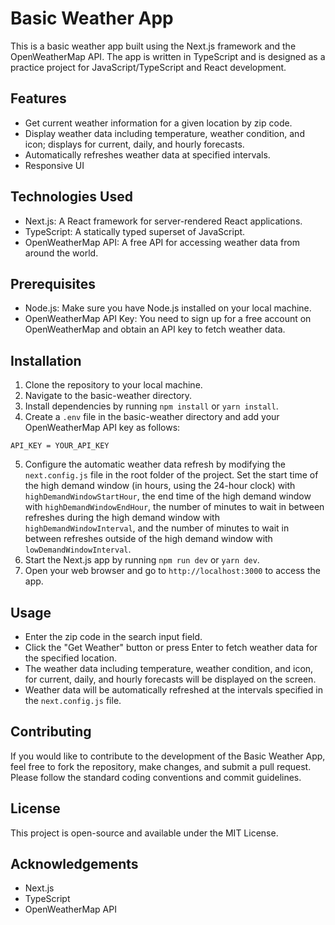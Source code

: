 # Basic Weather App

This is a basic weather app built using the Next.js framework and the OpenWeatherMap API. The app is written in TypeScript and is designed as a practice project for JavaScript/TypeScript and React development.

## Features

- Get current weather information for a given location by zip code.
- Display weather data including temperature, weather condition, and icon; displays for current, daily, and hourly forecasts.
- Automatically refreshes weather data at specified intervals.
- Responsive UI

## Technologies Used

- Next.js: A React framework for server-rendered React applications.
- TypeScript: A statically typed superset of JavaScript.
- OpenWeatherMap API: A free API for accessing weather data from around the world.

## Prerequisites

- Node.js: Make sure you have Node.js installed on your local machine.
- OpenWeatherMap API Key: You need to sign up for a free account on OpenWeatherMap and obtain an API key to fetch weather data.

## Installation

1. Clone the repository to your local machine.
2. Navigate to the basic-weather directory.
3. Install dependencies by running `npm install` or `yarn install`.
4. Create a `.env` file in the basic-weather directory and add your OpenWeatherMap API key as follows:

```
API_KEY = YOUR_API_KEY
```

5. Configure the automatic weather data refresh by modifying the `next.config.js` file in the root folder of the project. Set the start time of the high demand window (in hours, using the 24-hour clock) with `highDemandWindowStartHour`, the end time of the high demand window with `highDemandWindowEndHour`, the number of minutes to wait in between refreshes during the high demand window with `highDemandWindowInterval`, and the number of minutes to wait in between refreshes outside of the high demand window with `lowDemandWindowInterval`.
6. Start the Next.js app by running `npm run dev` or `yarn dev`.
7. Open your web browser and go to `http://localhost:3000` to access the app.

## Usage

- Enter the zip code in the search input field.
- Click the "Get Weather" button or press Enter to fetch weather data for the specified location.
- The weather data including temperature, weather condition, and icon, for current, daily, and hourly forecasts will be displayed on the screen.
- Weather data will be automatically refreshed at the intervals specified in the `next.config.js` file.

## Contributing

If you would like to contribute to the development of the Basic Weather App, feel free to fork the repository, make changes, and submit a pull request. Please follow the standard coding conventions and commit guidelines.

## License

This project is open-source and available under the MIT License.

## Acknowledgements

- Next.js
- TypeScript
- OpenWeatherMap API
